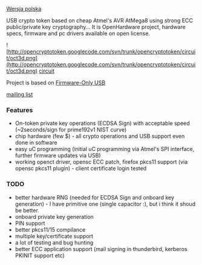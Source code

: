 [Wersja polska](OpenCryptoToken.md)

USB crypto token based on cheap Atmel's AVR AtMega8 using strong ECC public/private key cryptography... It is OpenHardware project, hardware specs, firmware and pc drivers available on open license.

![http://opencryptotoken.googlecode.com/svn/trunk/opencryptotoken/circuit/oct3d.png](http://opencryptotoken.googlecode.com/svn/trunk/opencryptotoken/circuit/oct3d.png)
[circuit](http://opencryptotoken.googlecode.com/svn/trunk/opencryptotoken/circuit/circuit.png)

Project is based on [Firmware-Only USB](http://www.obdev.at/products/avrusb/index.html)

[mailing list](http://groups.google.com/group/opencryptotoken)

### Features ###
  * On-token private key operations (ECDSA Sign) with acceptable speed (~2seconds/sign for prime192v1 NIST curve)
  * chip hardware (few $) - all crypto operations and USB support even done in software
  * easy uC programming (initial uC programming via Atmel's SPI interface, further firmware updates via USB)
  * working openct driver, opensc ECC patch, firefox pkcs11 support (via opensc pkcs11 plugin) - client certificate login tested

### TODO ###

  * better hardware RNG (needed for ECDSA Sign and onboard key generation) - I have primitive one (single capacitor :), but i think it shoud be better.
  * onboard private key generation
  * PIN support
  * better pkcs11/15 compilance
  * multiple key/certificate support
  * a lot of testing and bug hunting
  * better ECC application support (mail signing in thunderbird, kerberos PKINIT support etc)